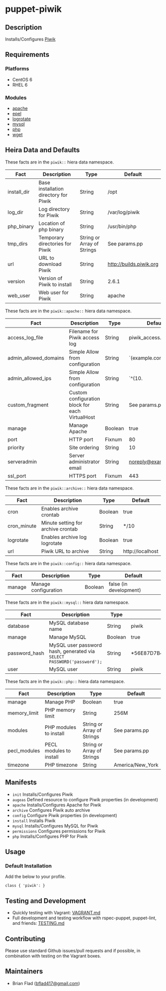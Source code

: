 # puppet-piwik

## Description

Installs/Configures [Piwik](http://piwik.org/)

## Requirements

### Platforms

* CentOS 6
* RHEL 6

### Modules

* [apache](https://forge.puppetlabs.com/puppetlabs/apache/)
* [epel](https://forge.puppetlabs.com/stahnma/epel/)
* [logrotate](https://forge.puppetlabs.com/rodjek/logrotate/)
* [mysql](https://forge.puppetlabs.com/puppetlabs/mysql/)
* [php](https://forge.puppetlabs.com/example42/php/)
* [wget](https://forge.puppetlabs.com/maestrodev/wget/)

## Heira Data and Defaults

These facts are in the `piwik::` hiera data namespace.

Fact | Description | Type | Default
-----|-------------|------|--------
install_dir | Base installation directory for Piwik | String | /opt
log_dir | Log directory for Piwik | String | /var/log/piwik
php_binary | Location of php binary | String | /usr/bin/php
tmp_dirs | Temporary directories for Piwik | String or Array of Strings | See params.pp
url | URL to download Piwik | String | http://builds.piwik.org
version | Version of Piwik to install | String | 2.6.1
web_user | Web user for Piwik | String | apache

These facts are in the `piwik::apache::` hiera data namespace.

Fact | Description | Type | Default
-----|-------------|------|--------
access_log_file | Filename for Piwik access log | String | piwik_access.log
admin_allowed_domains | Simple Allow from configuration | String | `(example\.com|localhost)$`
admin_allowed_ips | Simple Allow from configuration | String | `^(10\.|127\.0\.0\.1|172\.|192\.168\.)`
custom_fragment | Custom configuration block for each VirtualHost | String | See params.pp
manage | Manage Apache | Boolean | true
port | HTTP port | Fixnum | 80
priority | Site ordering | String | 10
serveradmin | Server administrator email | String | noreply@example.com
ssl_port | HTTPS port | Fixnum | 443

These facts are in the `piwik::archive::` hiera data namespace.

Fact | Description | Type | Default
-----|-------------|------|--------
cron | Enables archive crontab | Boolean | true
cron_minute | Minute setting for archive crontab | String | */10
logrotate | Enables archive log logrotate | Boolean | true
url | Piwik URL to archive | String | http://localhost

These facts are in the `piwik::config::` hiera data namespace.

Fact | Description | Type | Default
-----|-------------|------|--------
manage | Manage configuration | Boolean | false (in development)

These facts are in the `piwik::mysql::` hiera data namespace.

Fact | Description | Type | Default
-----|-------------|------|--------
database | MySQL database name | String | piwik
manage | Manage MySQL | Boolean | true
password_hash | MySQL user password hash, generated via `SELECT PASSWORD('password');` | String | *56E87D7B48023AB211CCB9A23F75A3CB7A8A64F3
user | MySQL user | String | piwik

These facts are in the `piwik::php::` hiera data namespace.

Fact | Description | Type | Default
-----|-------------|------|--------
manage | Manage PHP | Boolean | true
memory_limit | PHP memory limit | String | 256M
modules | PHP modules to install | String or Array of Strings | See params.pp
pecl_modules | PECL modules to install | String or Array of Strings | See params.pp
timezone | PHP timezone | String | America/New_York

## Manifests

* `init` Installs/Configures Piwik
* `augeas` Defined resource to configure Piwik properties (in development)
* `apache` Installs/Configures Apache for Piwik
* `archive` Configures Piwik auto archive
* `config` Configure Piwik properties (in development)
* `install` Installs Piwik
* `mysql` Installs/Configures MySQL for Piwik
* `permissions` Configures permissions for Piwik
* `php` Installs/Configures PHP for Piwik

## Usage

### Default Installation

Add the below to your profile.

    class { 'piwik': }

## Testing and Development

* Quickly testing with Vagrant: [VAGRANT.md](VAGRANT.md)
* Full development and testing workflow with rspec-puppet, puppet-lint, and friends: [TESTING.md](TESTING.md)

## Contributing

Please use standard Github issues/pull requests and if possible, in combination with testing on the Vagrant boxes.

## Maintainers

* Brian Flad (<bflad417@gmail.com>)
